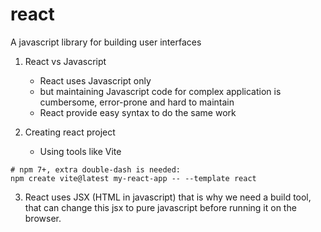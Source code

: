 # react

A javascript library for building user interfaces

1. React vs Javascript
   - React uses Javascript only
   - but maintaining Javascript code for complex application is cumbersome, error-prone and hard to maintain
   - React provide easy syntax to do the same work

2. Creating react project
   - Using tools like Vite

```
# npm 7+, extra double-dash is needed:
npm create vite@latest my-react-app -- --template react
```

3. React uses JSX (HTML in javascript) that is why we need a build tool, that can change this jsx to pure javascript before running it on the browser.

